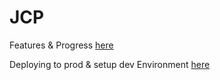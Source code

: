 # JCP

Features & Progress [here](./Features.md)

Deploying to prod & setup dev Environment [here](./EnvDeploy.md)
